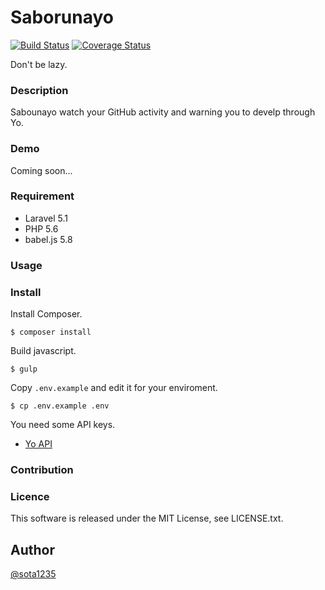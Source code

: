 Saborunayo
====

[![Build Status](https://travis-ci.org/sota1235/Saborunayo.svg)](https://travis-ci.org/sota1235/Saborunayo) [![Coverage Status](https://coveralls.io/repos/sota1235/Saborunayo/badge.svg?branch=master&service=github)](https://coveralls.io/github/sota1235/Saborunayo?branch=master)

Don't be lazy.

### Description

Sabounayo watch your GitHub activity and warning you to develp through Yo.

### Demo

Coming soon...

### Requirement

- Laravel 5.1
- PHP 5.6
- babel.js 5.8

### Usage

### Install

Install Composer.

```
$ composer install
```

Build javascript.

```
$ gulp
```

Copy `.env.example` and edit it for your enviroment.

```
$ cp .env.example .env
```

You need some API keys.

- [Yo API](https://dashboard.justyo.co)

### Contribution

### Licence

This software is released under the MIT License, see LICENSE.txt.

## Author

[@sota1235](https://github.com/sota1235)
